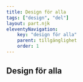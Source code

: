 ```yaml
---
title: Design för alla
tags: ["design", "del"]
layout: part.njk
eleventyNavigation:
    key: "design för alla"
    parent: tillgänglighet
    order: 1
---
```


## Design för alla